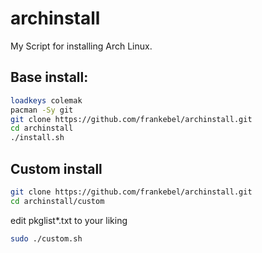 # archinstall
My Script for installing Arch Linux.

## Base install:
```sh
loadkeys colemak
pacman -Sy git
git clone https://github.com/frankebel/archinstall.git
cd archinstall
./install.sh
```

## Custom install
```sh
git clone https://github.com/frankebel/archinstall.git
cd archinstall/custom
```

edit pkglist*.txt to your liking

```sh
sudo ./custom.sh
```
